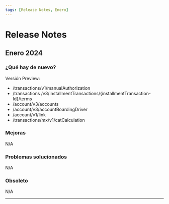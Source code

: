 ```yaml
---
tags: [Release Notes, Enero]
---
```


# Release Notes

## Enero 2024

### ¿Qué hay de nuevo?

Versión Preview:
- /transactions/v1/manualAuthorization
- /transactions /v3/installmentTransactions/{installmentTransaction-Id}/terms
- /account/v3/accounts
- /account/v3/accountBoardingDriver
- /account/v1/link
- /transactions/mx/v1/catCalculation

### Mejoras

N/A

### Problemas solucionados

N/A

### Obsoleto

N/A

---
